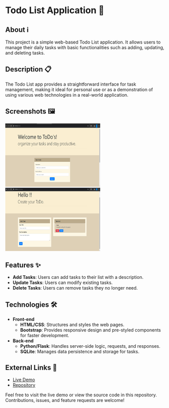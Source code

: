 # Todo List Application 📝

## About ℹ️
This project is a simple web-based Todo List application. It allows users to manage their daily tasks with basic functionalities such as adding, updating, and deleting tasks.

## Description 📋
The Todo List app provides a straightforward interface for task management, making it ideal for personal use or as a demonstration of using various web technologies in a real-world application.

## Screenshots 🖼️
<!-- ![Welcome Page](Images/Welcome.png) -->
<img src="Images/Welcome.png" alt="Welcome Page" width="300px" height="200px">
<!-- ![Home Page](Images/TodoList.png) -->
<img src="Images/TodoList.png" alt="Home Page" width="300px" height="200px">


## Features ✨
- **Add Tasks**: Users can add tasks to their list with a description.
- **Update Tasks**: Users can modify existing tasks.
- **Delete Tasks**: Users can remove tasks they no longer need.

## Technologies 🛠️
- **Front-end**
  - **HTML/CSS**: Structures and styles the web pages.
  - **Bootstrap**: Provides responsive design and pre-styled components for faster development.
- **Back-end**
  - **Python/Flask**: Handles server-side logic, requests, and responses.
  - **SQLite**: Manages data persistence and storage for tasks.

## External Links 🔗
- [Live Demo](URL-to-live-demo)
- [Repository](URL-to-repository)

Feel free to visit the live demo or view the source code in this repository. Contributions, issues, and feature requests are welcome!


